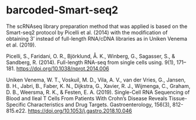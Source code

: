 # barcoded-Smart-seq2
The scRNAseq library preparation method that was applied is based on the Smart-seq2 protocol by Picelli et al. (2014) with the modification of obtaining 3’ instead of full-length RNA/cDNA libraries as in Uniken Venema et al. (2019). 

Picelli, S., Faridani, O. R., Björklund, Å. K., Winberg, G., Sagasser, S., & Sandberg, R. (2014). Full-length RNA-seq from single cells using. 9(1), 171–181. https://doi.org/10.1038/nprot.2014.006

Uniken Venema, W. T., Voskuil, M. D., Vila, A. V., van der Vries, G., Jansen, B. H., Jabri, B., Faber, K. N., Dijkstra, G., Xavier, R. J., Wijmenga, C., Graham, D. B., Weersma, R. K., & Festen, E. A. (2019). Single-Cell RNA Sequencing of Blood and Ileal T Cells From Patients With Crohn’s Disease Reveals Tissue-Specific Characteristics and Drug Targets. Gastroenterology, 156(3), 812-815.e22. https://doi.org/10.1053/j.gastro.2018.10.046
